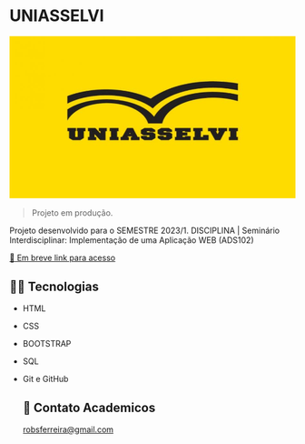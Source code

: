 # UNIASSELVI 

![preview](./.github/preview.png)

>Projeto em produção.

Projeto desenvolvido para o SEMESTRE 2023/1.
DISCIPLINA | Seminário Interdisciplinar: Implementação de uma Aplicação WEB (ADS102)

  [🔗 Em breve link para acesso](https://robsferreira.github.io/linkregional/) 
    

  ## 👨‍💻 Tecnologias 

- HTML
- CSS
- BOOTSTRAP
- SQL
- Git e GitHub
  
  ## 📧 Contato Academicos

  robsferreira@gmail.com